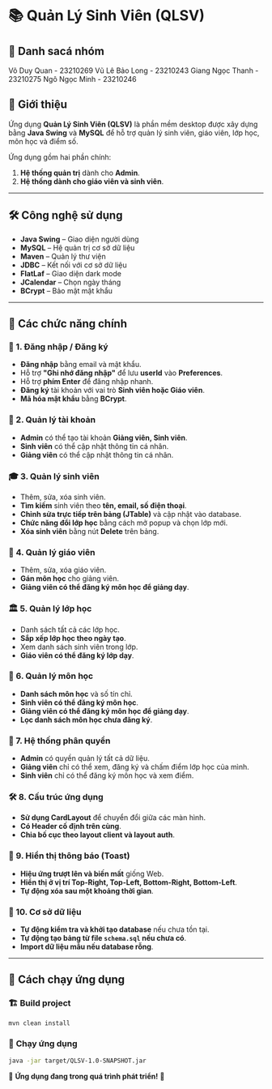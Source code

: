 # 📚 Quản Lý Sinh Viên (QLSV)

## 🚀 Danh sacá nhóm
Võ Duy Quan - 23210269
Vũ Lê Bảo Long - 23210243
Giang Ngọc Thanh - 23210275
Ngô Ngọc Minh - 23210246

## 🚀 Giới thiệu
Ứng dụng **Quản Lý Sinh Viên (QLSV)** là phần mềm desktop được xây dựng bằng **Java Swing** và **MySQL** để hỗ trợ quản lý sinh viên, giáo viên, lớp học, môn học và điểm số.

Ứng dụng gồm hai phần chính:
1. **Hệ thống quản trị** dành cho **Admin**.
2. **Hệ thống dành cho giáo viên và sinh viên**.

---

## 🛠️ Công nghệ sử dụng
- **Java Swing** – Giao diện người dùng
- **MySQL** – Hệ quản trị cơ sở dữ liệu
- **Maven** – Quản lý thư viện
- **JDBC** – Kết nối với cơ sở dữ liệu
- **FlatLaf** – Giao diện dark mode
- **JCalendar** – Chọn ngày tháng
- **BCrypt** – Bảo mật mật khẩu

---

## 📌 Các chức năng chính

### 🔐 1. Đăng nhập / Đăng ký
- **Đăng nhập** bằng email và mật khẩu.
- Hỗ trợ **"Ghi nhớ đăng nhập"** để lưu **userId** vào **Preferences**.
- Hỗ trợ **phím Enter** để đăng nhập nhanh.
- **Đăng ký** tài khoản với vai trò **Sinh viên hoặc Giáo viên**.
- **Mã hóa mật khẩu** bằng **BCrypt**.

### 👤 2. Quản lý tài khoản
- **Admin** có thể tạo tài khoản **Giảng viên, Sinh viên**.
- **Sinh viên** có thể cập nhật thông tin cá nhân.
- **Giảng viên** có thể cập nhật thông tin cá nhân.

### 🎓 3. Quản lý sinh viên
- Thêm, sửa, xóa sinh viên.
- **Tìm kiếm** sinh viên theo **tên, email, số điện thoại**.
- **Chỉnh sửa trực tiếp trên bảng (JTable)** và cập nhật vào database.
- **Chức năng đổi lớp học** bằng cách mở popup và chọn lớp mới.
- **Xóa sinh viên** bằng nút **Delete** trên bảng.

### 🏫 4. Quản lý giáo viên
- Thêm, sửa, xóa giáo viên.
- **Gán môn học** cho giảng viên.
- **Giảng viên có thể đăng ký môn học để giảng dạy**.

### 🏛️ 5. Quản lý lớp học
- Danh sách tất cả các lớp học.
- **Sắp xếp lớp học theo ngày tạo**.
- Xem danh sách sinh viên trong lớp.
- **Giáo viên có thể đăng ký lớp dạy**.

### 📖 6. Quản lý môn học
- **Danh sách môn học** và số tín chỉ.
- **Sinh viên có thể đăng ký môn học**.
- **Giảng viên có thể đăng ký môn học để giảng dạy**.
- **Lọc danh sách môn học chưa đăng ký**.

### 🔄 7. Hệ thống phân quyền
- **Admin** có quyền quản lý tất cả dữ liệu.
- **Giảng viên** chỉ có thể xem, đăng ký và chấm điểm lớp học của mình.
- **Sinh viên** chỉ có thể đăng ký môn học và xem điểm.

### 🛠️ 8. Cấu trúc ứng dụng
- **Sử dụng CardLayout** để chuyển đổi giữa các màn hình.
- **Có Header cố định trên cùng**.
- **Chia bố cục theo layout client và layout auth**.

### 🔔 9. Hiển thị thông báo (Toast)
- **Hiệu ứng trượt lên và biến mất** giống Web.
- **Hiển thị ở vị trí Top-Right, Top-Left, Bottom-Right, Bottom-Left**.
- **Tự động xóa sau một khoảng thời gian**.

### 🔗 10. Cơ sở dữ liệu
- **Tự động kiểm tra và khởi tạo database** nếu chưa tồn tại.
- **Tự động tạo bảng từ file `schema.sql` nếu chưa có**.
- **Import dữ liệu mẫu nếu database rỗng**.

---

## 🔧 Cách chạy ứng dụng
### 🏗️ **Build project**
```sh
mvn clean install
```

### 🚀 **Chạy ứng dụng**
```sh
java -jar target/QLSV-1.0-SNAPSHOT.jar
```


📢 **Ứng dụng đang trong quá trình phát triển!** 🚀

